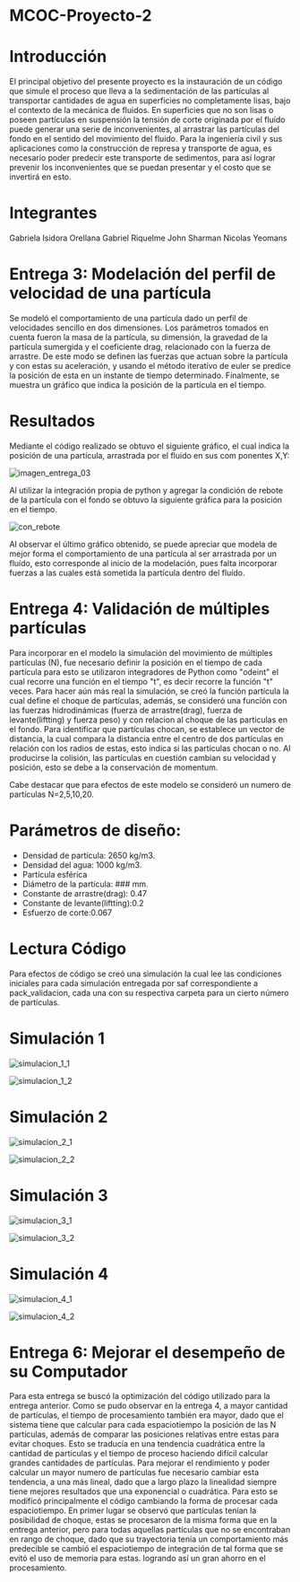 # MCOC-Proyecto-2

Introducción
==============

El principal objetivo del presente proyecto es la instauración de un código que simule el proceso que lleva a la sedimentación de las partículas al transportar cantidades de agua en superficies no completamente lisas, bajo el contexto de la mecánica de fluidos. En superficies que no son lisas o poseen partículas en suspensión la tensión de corte originada por el fluído puede generar una serie de inconvenientes, al arrastrar las partículas del fondo en el sentido del movimiento del fluido. Para la ingeniería civil y sus aplicaciones como la construcción de represa y transporte de agua, es necesario poder predecir este transporte de sedimentos, para así lograr prevenir los inconvenientes que se puedan presentar y el costo que se invertirá en esto. 

Integrantes
==============

Gabriela Isidora Orellana
Gabriel Riquelme
John Sharman
Nicolas Yeomans

Entrega 3: Modelación del perfil de velocidad de una partícula 
==============
Se modeló el comportamiento de una partícula dado un perfil de velocidades sencillo en dos dimensiones. Los parámetros tomados en cuenta fueron la masa de la partícula, su dimensión, la gravedad de la partícula sumergida y el coeficiente drag, relacionado con la fuerza de arrastre. De este modo se definen las fuerzas que actuan sobre la partícula y con estas su aceleración, y usando el método iterativo de euler se predice la posición de esta en un instante de tiempo determinado. Finalmente, se muestra un gráfico que indica la posición de la partícula en el tiempo. 

Resultados
==============

Mediante el código realizado se obtuvo el siguiente gráfico, el cual indica la posición de una partícula, arrastrada por el fluido en sus com ponentes X,Y:

![imagen_entrega_03](https://user-images.githubusercontent.com/53490100/66011537-ee42df80-e499-11e9-8348-09c269d8cbe5.PNG)

Al utilizar la integración propia de python y agregar la condición de rebote de la partícula con el fondo se obtuvo la siguiente gráfica para la posición en el tiempo.

![con_rebote](https://user-images.githubusercontent.com/53490100/66012138-4f6bb280-e49c-11e9-9af2-b6b18cd7ac7f.PNG)

Al observar el último gráfico obtenido, se puede apreciar que modela de mejor forma el comportamiento de una partícula al ser arrastrada por un fluído, esto corresponde al inicio de la modelación, pues falta incorporar fuerzas a las cuales está sometida la partícula dentro del fluído.

Entrega 4: Validación de múltiples partículas 
==============
Para incorporar en el modelo la simulación del movimiento de múltiples partículas (N), fue necesario definir la posición en el tiempo de cada partícula para esto se utilizaron integradores de Python como "odeint" el cual recorre una función en el tiempo "t", es decir recorre la función "t" veces. Para hacer aún más real la simulación, se creó la función partícula la cual define el choque de partículas, además, se consideró una función con las fuerzas hidrodinámicas (fuerza de arrastre(drag), fuerza de levante(liftting) y fuerza peso) y con relacion al choque de las particulas en el fondo.
Para identificar que partículas chocan, se establece un vector de distancia, la cual compara la distancia entre el centro de dos partículas en relación con los radios de estas, esto indica si las partículas chocan o no. Al producirse la colisión, las partículas en cuestión cambian su velocidad y posición, esto se debe a la conservación de momentum.

Cabe destacar que para efectos de este modelo se consideró un numero de partículas N=2,5,10,20.

Parámetros de diseño:
===============
- Densidad de partícula:  2650 kg/m3. 
- Densidad del agua: 1000 kg/m3.
- Partícula esférica
- Diámetro de la partícula: ### mm.
- Constante de arrastre(drag): 0.47 
- Constante de levante(liftting):0.2
- Esfuerzo de corte:0.067

Lectura Código
=================
Para efectos de código se creó una simulación la cual lee las condiciones iniciales para cada simulación entregada por saf correspondiente a pack_validacion, cada una con su respectiva carpeta para un cierto número de partículas.

Simulación 1
==========
![simulacion_1_1](https://user-images.githubusercontent.com/53490100/66692259-032a2a80-ec73-11e9-99a9-eeb704ead90e.PNG)

![simulacion_1_2](https://user-images.githubusercontent.com/53490100/66692291-69af4880-ec73-11e9-8829-879e9a4b12af.PNG)


Simulación 2
==========
![simulacion_2_1](https://user-images.githubusercontent.com/53490100/66692394-5fda1500-ec74-11e9-99d3-7f5ca6225888.PNG)

![simulacion_2_2](https://user-images.githubusercontent.com/53490100/66692397-741e1200-ec74-11e9-83af-e16d54c8e442.PNG)



Simulación 3
==========
![simulacion_3_1](https://user-images.githubusercontent.com/53490100/66692480-2ce45100-ec75-11e9-899d-150267f282ca.PNG)

![simulacion_3_2](https://user-images.githubusercontent.com/53490100/66692491-3ff72100-ec75-11e9-9ac7-01589732e143.PNG)

Simulación 4
==========
![simulacion_4_1](https://user-images.githubusercontent.com/53490100/66692790-30c5a280-ec78-11e9-9122-6e3feab0b734.PNG)

![simulacion_4_2](https://user-images.githubusercontent.com/53490100/66692798-476bf980-ec78-11e9-9a85-bff59d5917ea.PNG)

Entrega 6: Mejorar el desempeño de su Computador
==============

Para esta entrega se buscó la optimización del código utilizado para la entrega anterior. 
Como se pudo observar en la entrega 4, a mayor cantidad de partículas, el tiempo de procesamiento también era mayor, dado que el sistema tiene que calcular para cada espaciotiempo la posición de las N partículas, además de comparar las posiciones relativas entre estas para evitar choques. Esto se traducía en una tendencia cuadrática entre la cantidad de partículas y el tiempo de proceso haciendo difícil calcular grandes cantidades de partículas. 
Para mejorar el rendimiento y poder calcular un mayor numero de partículas fue necesario cambiar esta tendencia, a una más lineal, dado que a largo plazo la linealidad siempre tiene mejores resultados que una exponencial o cuadrática. Para esto se modificó principalmente el código cambiando la forma de procesar cada espaciotiempo. En primer lugar se observó que partículas tenían la posibilidad de choque, estas se procesaron de la misma forma que en la entrega anterior, pero para todas aquellas partículas que no se encontraban en rango de choque, dado que su trayectoria tenía un comportamiento más predecible se cambió el espaciotiempo de integración de tal forma que se evitó el uso de memoria para estas. logrando así un gran ahorro en el procesamiento.

